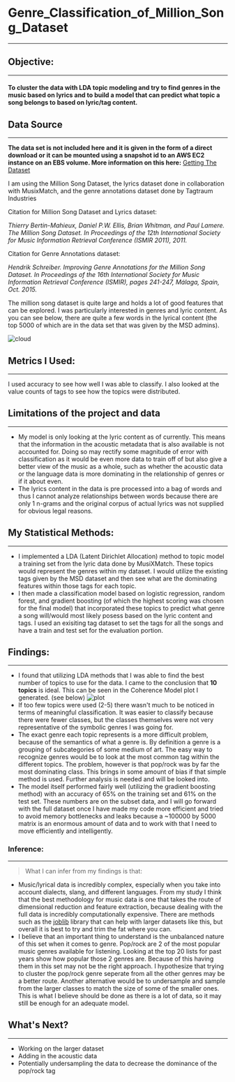 # Genre_Classification_of_Million_Song_Dataset
---
## Objective:
---
#### **To cluster the data with LDA topic modeling and try to find genres in the music based on lyrics and to build a model that can predict what topic a song belongs to based on lyric/tag content.**

## Data Source
---
**The data set is not included here and it is given in the form of a direct download or it can be mounted using a snapshot id to an AWS EC2 instance on an EBS volume. More information on this here:** 
[Getting The Dataset](https://labrosa.ee.columbia.edu/millionsong/pages/getting-dataset "Million Song Dataset")

I am using the Million Song Dataset, the lyrics dataset done in collaboration with MusixMatch, and the genre annotations dataset done by Tagtraum Industries


Citation for Million Song Dataset and Lyrics dataset:

*Thierry Bertin-Mahieux, Daniel P.W. Ellis, Brian Whitman, and Paul Lamere.*
*The Million Song Dataset. In Proceedings of the 12th International Society*
*for Music Information Retrieval Conference (ISMIR 2011), 2011.*


Citation for Genre Annotations dataset:

*Hendrik Schreiber.*
*Improving Genre Annotations for the Million Song Dataset.*
*In Proceedings of the 16th International Society for Music Information*
*Retrieval Conference (ISMIR), pages 241-247, Málaga, Spain, Oct. 2015.*

The million song dataset is quite large and holds a lot of good features that can be explored. I was particularly interested in genres and lyric content. As you can see below, there are quite a few words in the lyrical content (the top 5000 of which are in the data set that was given by the MSD admins).

![cloud](./wordcloud/words.png)

## Metrics I Used:
---
I used accuracy to see how well I was able to classify. I also looked at the value counts of tags to see how the topics were distributed.

 
## Limitations of the project and data
---
- My model is only looking at the lyric content as of currently. This means that the information in the acoustic metadata that is also available is not accounted for. Doing so may rectify some magnitude of error with classification as it would be even more data to train off of but also give a better view of the music as a whole, such as whether the acoustic data or the language data is more dominating in the relationship of genres or if it about even.
- The lyrics content in the data is pre processed into a bag of words and thus I cannot analyze relationships between words because there are only 1 n-grams and the original corpus of actual lyrics was not supplied for obvious legal reasons.

## My Statistical Methods:
----
 - I implemented a LDA (Latent Dirichlet Allocation) method to topic model a training set from the lyric data done by MusiXMatch. These topics would represent the genres within my dataset. I would utilize the existing tags given by the MSD dataset and then see what are the dominating features within those tags for each topic. 
 - I then made a classification model based on logistic regression, random forest, and gradient boosting (of which the highest scoring was chosen for the final model) that incorporated these topics to predict what genre a song will/would most likely posess based on the lyric content and tags. I used an exisiting tag dataset to set the tags for all the songs and have a train and test set for the evaluation portion.

## Findings:
---
 - I found that utilizing LDA methods that I was able to find the best number of topics to use for the data. I came to the conclusion that **10 topics** is ideal. This can be seen in the Coherence Model plot I generated. (see below)
![plot]('./model_plot.png')
 - If too few topics were used (2-5) there wasn't much to be noticed in terms of meaningful classification. It was easier to classify because there were fewer classes, but the classes themselves were not very representative of the symbolic genres I was going for.
 - The exact genre each topic represents is a more difficult problem, because of the semantics of what a genre is. By definition a genre is a grouping of subcategories of some medium of art. The easy way to recognize genres would be to look at the most common tag within the different topics. The problem, however is that pop/rock was by far the most dominating class. This brings in some amount of bias if that simple method is used. Further analysis is needed and will be looked into.
 - The model itself performed fairly well (utilizing the gradient boosting method) with an accuracy of 65% on the training set and 61% on the test set. These numbers are on the subset data, and I will go forward with the full dataset once I have made my code more efficient and tried to avoid memory bottlenecks and leaks because a ~100000 by 5000 matrix is an enormous amount of data and to work with that I need to move efficiently and intelligently.

### Inference:
----
>What I can infer from my findings is that:
 - Music/lyrical data is incredibly complex, especially when you take into account dialects, slang, and different languages. From my study I think that the best methodology for music data is one that takes the route of dimensional reduction and feature extraction, because dealing with the full data is incredibly computationally expensive. There are methods such as the [joblib](https://joblib.readthedocs.io/en/latest/) library that can help with larger datasets like this, but overall it is best to try and trim the fat where you can.
 - I believe that an important thing to understand is the unbalanced nature of this set when it comes to genre. Pop/rock are 2 of the most popular music genres available for listening. Looking at the top 20 lists for past years show how popular those 2 genres are. Because of this having them in this set may not be the right approach. I hypothesize that trying to cluster the pop/rock genre seperate from all the other genres may be a better route. Another alternative would be to undersample and sample from the larger classes to match the size of some of the smaller ones. This is what I believe should be done as there is a lot of data, so it may still be enough for an adequate model.

## What's Next?
---
 - Working on the larger dataset
 - Adding in the acoustic data
 - Potentially undersampling the data to decrease the dominance of the pop/rock tag
